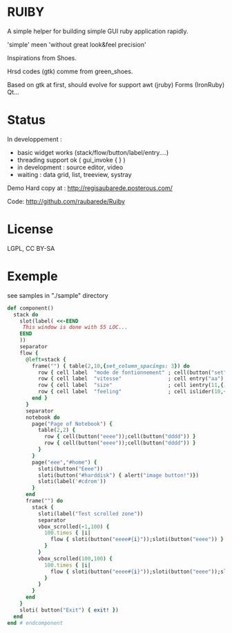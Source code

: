 RUIBY
=====

A simple helper for building simple GUI ruby application rapidly.

'simple' meen 'without great look&feel precision' 

Inspirations from Shoes.

Hrsd codes (gtk) comme from green_shoes.

Based on gtk at first, should evolve for support awt (jruby) Forms (IronRuby) Qt...


Status
======
In developpement :
* basic widget works (stack/flow/button/label/entry....)
* threading support ok ( gui_invoke { } )
* in development : source editor, video
* waiting : data grid, list, treeview, systray

Demo Hard copy at :
http://regisaubarede.posterous.com/

Code:
http://github.com/raubarede/Ruiby

License
=======
LGPL, CC BY-SA

Exemple 
======
see samples in "./sample" directory


```ruby
def component()        
  stack do
    slot(label( <<-EEND
     This window is done with 55 LOC...
    EEND
    ))
    separator
    flow {
      @left=stack {
        frame("") { table(2,10,{set_column_spacings: 3}) do
          row { cell label  "mode de fontionnement" ; cell(button("set") { alert("?") }) }
          row { cell label  "vitesse"               ; cell entry("aa")  }
          row { cell label  "size"                  ; cell ientry(11,{:min=>0,:max=>100,:by=>1})  }
          row { cell label  "feeling"               ; cell islider(10,{:min=>0,:max=>100,:by=>1})  }
        end }
      }
      separator
      notebook do
        page("Page of Notebook") {
          table(2,2) {
            row { cell(button("eeee"));cell(button("dddd")) }
            row { cell(button("eeee"));cell(button("dddd")) }
          }
        }
        page("eee","#home") {
          sloti(button("Eeee"))
          sloti(button("#harddisk") { alert("image button!")})
          sloti(label('#cdrom'))
        }
      end
      frame("") do
        stack {
          sloti(label("Test scrolled zone"))
          separator
          vbox_scrolled(-1,100) { 
            100.times { |i| 
              flow { sloti(button("eeee#{i}"));sloti(button("eeee")) }
            }
          }
          vbox_scrolled(100,100) { 
            100.times { |i| 
              flow { sloti(button("eeee#{i}"));sloti(button("eeee"));sloti(button("aaa"*100)) }
            }
          }
        }
      end      
    }
    sloti( button("Exit") { exit! })
  end
end # endcomponent
```



